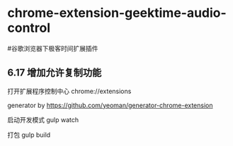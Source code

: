 # chrome-extension-geektime-audio-control

#谷歌浏览器下极客时间扩展插件

## 6.17 增加允许复制功能

打开扩展程序控制中心 chrome://extensions

generator by https://github.com/yeoman/generator-chrome-extension

启动开发模式 gulp watch

打包 gulp build
